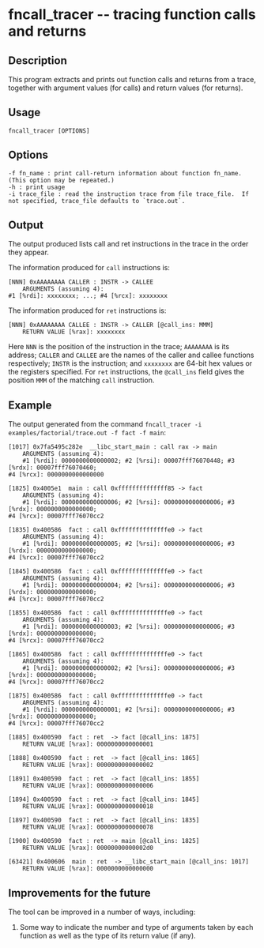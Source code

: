 # fncall_tracer -- tracing function calls and returns

## Description
This program extracts and prints out function calls and returns from a trace, together with argument values (for calls) and return values (for returns).

## Usage

    fncall_tracer [OPTIONS]

## Options
    -f fn_name : print call-return information about function fn_name.  (This option may be repeated.)
    -h : print usage
    -i trace_file : read the instruction trace from file trace_file.  If not specified, trace_file defaults to `trace.out`.

## Output
The output produced lists call and ret instructions in the trace in the order they appear.

The information produced for `call` instructions is:

    [NNN] 0xAAAAAAAA CALLER : INSTR -> CALLEE
        ARGUMENTS (assuming 4):
	#1 [%rdi]: xxxxxxxx; ...; #4 [%rcx]: xxxxxxxx

The information produced for `ret` instructions is:

    [NNN] 0xAAAAAAAA CALLEE : INSTR -> CALLER [@call_ins: MMM]
        RETURN VALUE [%rax]: xxxxxxxx

Here `NNN` is the position of the instruction in the trace; `AAAAAAAA` is its address; `CALLER` and `CALLEE` are the names of the caller and callee functions respectively; `INSTR` is the instruction; and `xxxxxxxx` are 64-bit hex values or the registers specified.  For `ret` instructions, the `@call_ins` field gives the position `MMM` of the matching `call` instruction.

## Example
The output generated from the command `fncall_tracer -i examples/factorial/trace.out -f fact -f main`:

```
[1017] 0x7fa5495c282e  __libc_start_main : call rax -> main
	ARGUMENTS (assuming 4):
	#1 [%rdi]: 0000000000000002; #2 [%rsi]: 00007fff76070448; #3 [%rdx]: 00007fff76070460; 
#4 [%rcx]: 0000000000000000

[1825] 0x4005e1  main : call 0xffffffffffffff85 -> fact
	ARGUMENTS (assuming 4):
	#1 [%rdi]: 0000000000000006; #2 [%rsi]: 0000000000000006; #3 [%rdx]: 0000000000000000; 
#4 [%rcx]: 00007fff76070cc2

[1835] 0x400586  fact : call 0xffffffffffffffe0 -> fact
	ARGUMENTS (assuming 4):
	#1 [%rdi]: 0000000000000005; #2 [%rsi]: 0000000000000006; #3 [%rdx]: 0000000000000000; 
#4 [%rcx]: 00007fff76070cc2

[1845] 0x400586  fact : call 0xffffffffffffffe0 -> fact
	ARGUMENTS (assuming 4):
	#1 [%rdi]: 0000000000000004; #2 [%rsi]: 0000000000000006; #3 [%rdx]: 0000000000000000; 
#4 [%rcx]: 00007fff76070cc2

[1855] 0x400586  fact : call 0xffffffffffffffe0 -> fact
	ARGUMENTS (assuming 4):
	#1 [%rdi]: 0000000000000003; #2 [%rsi]: 0000000000000006; #3 [%rdx]: 0000000000000000; 
#4 [%rcx]: 00007fff76070cc2

[1865] 0x400586  fact : call 0xffffffffffffffe0 -> fact
	ARGUMENTS (assuming 4):
	#1 [%rdi]: 0000000000000002; #2 [%rsi]: 0000000000000006; #3 [%rdx]: 0000000000000000; 
#4 [%rcx]: 00007fff76070cc2

[1875] 0x400586  fact : call 0xffffffffffffffe0 -> fact
	ARGUMENTS (assuming 4):
	#1 [%rdi]: 0000000000000001; #2 [%rsi]: 0000000000000006; #3 [%rdx]: 0000000000000000; 
#4 [%rcx]: 00007fff76070cc2

[1885] 0x400590  fact : ret  -> fact [@call_ins: 1875]
	RETURN VALUE [%rax]: 0000000000000001

[1888] 0x400590  fact : ret  -> fact [@call_ins: 1865]
	RETURN VALUE [%rax]: 0000000000000002

[1891] 0x400590  fact : ret  -> fact [@call_ins: 1855]
	RETURN VALUE [%rax]: 0000000000000006

[1894] 0x400590  fact : ret  -> fact [@call_ins: 1845]
	RETURN VALUE [%rax]: 0000000000000018

[1897] 0x400590  fact : ret  -> fact [@call_ins: 1835]
	RETURN VALUE [%rax]: 0000000000000078

[1900] 0x400590  fact : ret  -> main [@call_ins: 1825]
	RETURN VALUE [%rax]: 00000000000002d0

[63421] 0x400606  main : ret  -> __libc_start_main [@call_ins: 1017]
	RETURN VALUE [%rax]: 0000000000000000

```

## Improvements for the future
The tool can be improved in a number of ways, including:

1) Some way to indicate the number and type of arguments taken by each function as well as the type of its return value (if any).

